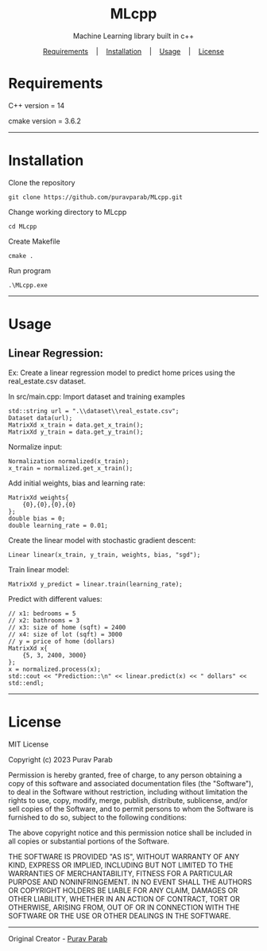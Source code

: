<p align="center">
</p>

<p align="center">
	<h1 align="center">
		MLcpp
	</h1>
	<p align="center">
	    Machine Learning library built in c++
	</p
</p>

<p align="center">
    <a href="#Requirements">Requirements</a>
	&nbsp;&nbsp;&nbsp;|&nbsp;&nbsp;&nbsp;
	<a href="#Installation">Installation</a>
	&nbsp;&nbsp;&nbsp;|&nbsp;&nbsp;&nbsp;
	<a href="#Usage">Usage</a>
	&nbsp;&nbsp;&nbsp;|&nbsp;&nbsp;&nbsp;
	<a href="#License">License</a>
</p>

# Requirements

C++ version = 14

cmake version = 3.6.2

---

# Installation

Clone the repository
```
git clone https://github.com/puravparab/MLcpp.git
```
Change working directory to MLcpp
```
cd MLcpp
```
Create Makefile
```
cmake .
```
Run program
```
.\MLcpp.exe
```

---

# Usage

## Linear Regression:

Ex: Create a linear regression model to predict home prices using the real_estate.csv dataset.

In src/main.cpp:
Import dataset and training examples
```
std::string url = ".\\dataset\\real_estate.csv";
Dataset data(url);
MatrixXd x_train = data.get_x_train();
MatrixXd y_train = data.get_y_train();
```
Normalize input:
```
Normalization normalized(x_train);
x_train = normalized.get_x_train();
```
Add initial weights, bias and learning rate:
```
MatrixXd weights{
    {0},{0},{0},{0}
};
double bias = 0;
double learning_rate = 0.01;
```
Create the linear model with stochastic gradient descent:
```
Linear linear(x_train, y_train, weights, bias, "sgd");
```
Train linear model:
```
MatrixXd y_predict = linear.train(learning_rate);
```
Predict with different values:
```
// x1: bedrooms = 5
// x2: bathrooms = 3
// x3: size of home (sqft) = 2400
// x4: size of lot (sqft) = 3000
// y = price of home (dollars)
MatrixXd x{
    {5, 3, 2400, 3000}
};
x = normalized.process(x);
std::cout << "Prediction::\n" << linear.predict(x) << " dollars" << std::endl;
```

---

# License

MIT License

Copyright (c) 2023 Purav Parab

Permission is hereby granted, free of charge, to any person obtaining a copy
of this software and associated documentation files (the "Software"), to deal
in the Software without restriction, including without limitation the rights
to use, copy, modify, merge, publish, distribute, sublicense, and/or sell
copies of the Software, and to permit persons to whom the Software is
furnished to do so, subject to the following conditions:

The above copyright notice and this permission notice shall be included in all
copies or substantial portions of the Software.

THE SOFTWARE IS PROVIDED "AS IS", WITHOUT WARRANTY OF ANY KIND, EXPRESS OR
IMPLIED, INCLUDING BUT NOT LIMITED TO THE WARRANTIES OF MERCHANTABILITY,
FITNESS FOR A PARTICULAR PURPOSE AND NONINFRINGEMENT. IN NO EVENT SHALL THE
AUTHORS OR COPYRIGHT HOLDERS BE LIABLE FOR ANY CLAIM, DAMAGES OR OTHER
LIABILITY, WHETHER IN AN ACTION OF CONTRACT, TORT OR OTHERWISE, ARISING FROM,
OUT OF OR IN CONNECTION WITH THE SOFTWARE OR THE USE OR OTHER DEALINGS IN THE
SOFTWARE.

---

Original Creator - [Purav Parab](https://github.com/puravparab)